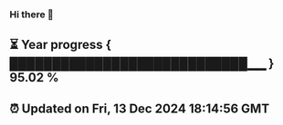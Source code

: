 ### Hi there 👋
⏳ Year progress { ████████████████████████████▁▁ } 95.02 %
---
⏰ Updated on Fri, 13 Dec 2024 18:14:56 GMT
---
